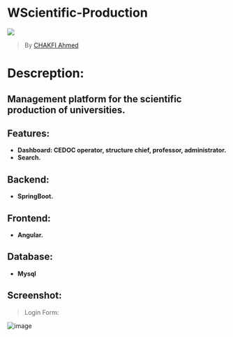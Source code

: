 # WScientific-Production

![](https://www.fresubin.com/co/sites/default/files/styles/hero_image_xl/public/2020-02/Scientific_Backround_Picture-ST_1.jpg?itok=VvsEoW2l)


> By [CHAKFI Ahmed](https://www.linkedin.com/in/chakfi-ahmed/)

 # Descreption:

## Management platform for the scientific production of universities.



## Features:

- **Dashboard: CEDOC operator, structure chief, professor, administrator.**
- **Search.**


## Backend:
- **SpringBoot.**

## Frontend:
- **Angular.**

## Database:
- **Mysql**

## Screenshot:

 > Login Form:
 
![image](https://user-images.githubusercontent.com/36175107/120848679-fefc0080-c56c-11eb-9d77-6b6ee3a20e3f.png)
